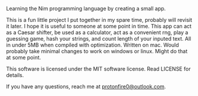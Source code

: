 Learning the Nim programming language by creating a small app.

This is a fun little project I put together in my spare time, probably will revisit it later. I hope it is useful to someone at some point in time.
This app can act as a Caesar shifter, be used as a calculator, act as a convenient rng, play a guessing game, hash your strings, and count length of your inputed text. All in under 5MB when compiled with optimization. Written on mac. Would probably take minimal changes to work on windows or linux. Might do that at some point.



This software is licensed under the MIT software license. Read LICENSE for details. 



If you have any questions, reach me at protonfire0@outlook.com.

